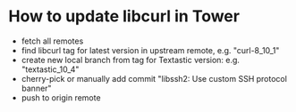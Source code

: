 # How to update libcurl in Tower
- fetch all remotes
- find libcurl tag for latest version in upstream remote, e.g. "curl-8_10_1"
- create new local branch from tag for Textastic version: e.g. "textastic_10_4"
- cherry-pick or manually add commit "libssh2: Use custom SSH protocol banner"
- push to origin remote
